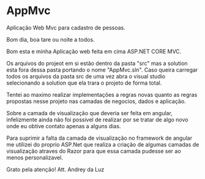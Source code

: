 # AppMvc
Aplicação Web Mvc para cadastro de pessoas.

Bom dia, boa tare ou noite a todos. 

Bom esta e minha Aplicação web feita em cima ASP.NET CORE MVC.

Os arquivos do projeot em si estão dentro da pasta "src" mas a solution esta fora dessa pasta portando o nome "AppMvc.sln". 
Caso queira carregar todos os arquivos da pasta src de uma vez abra o visual studio selecionando a solution que ela trara o projeto de forma total.

Tentei ao maximo realizar implementações a regras novas quanto as regras propostas nesse projeto nas camadas de negocios, dados e aplicação. 

Sobre a camada de visualização que deveria ser feita em angular, infelizmente ainda não foi possivel de realizar por se tratar de algo novo onde eu obtive contato apenas a alguns dias.

Para suprimir a falta da camada de visualização no framework de angular me utilizei do proprio ASP.Net que realiza a criação de algumas camadas de visualização atraves do Razor para que essa camada pudesse ser ao menos personalizavel.

Grato pela atenção!
Att.
Andrey da Luz
